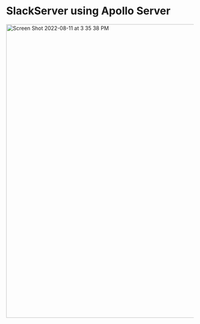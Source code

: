 # SlackServer using Apollo Server
<img width="790" alt="Screen Shot 2022-08-11 at 3 35 38 PM" src="https://user-images.githubusercontent.com/69368392/184254042-497e2765-9b17-4e37-8a72-5df1a056cca9.png">
